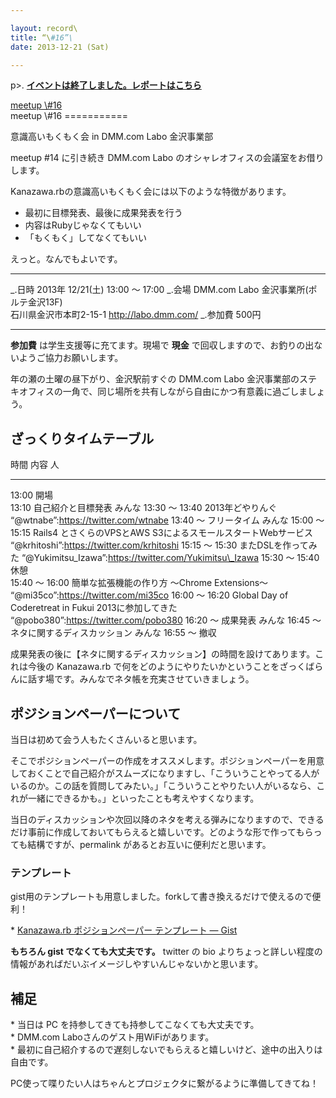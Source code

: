 ```yaml
---

layout: record\
title: “\#16”\
date: 2013-12-21 (Sat)

---
```


p\>.
<a href="./report.html"><strong>イベントは終了しました。レポートはこちら</strong></a>

<div class="doorkeeper-widget">
<a href="http://kzrb.doorkeeper.jp/events/7389" class="doorkeeper-registration-widget">meetup
\#16</a><script src="http://widgets.doorkeeper.jp/w/widget.js" type="text/javascript"></script>

</div>
meetup \#16
===========

意識高いもくもく会 in DMM.com Labo 金沢事業部

meetup \#14 に引き続き DMM.com Labo
のオシャレオフィスの会議室をお借りします。

Kanazawa.rbの意識高いもくもく会には以下のような特徴があります。

-   最初に目標発表、最後に成果発表を行う
-   内容はRubyじゃなくてもいい
-   「もくもく」してなくてもいい

えっと。なんでもよいです。

  ----------- -----------------------------------------------------
  \_.日時     2013年 12/21(土) 13:00 〜 17:00
  \_.会場     DMM.com Labo 金沢事業所(ポルテ金沢13F)<br>石川県金沢市本町2-15-1 <a href="http://labo.dmm.com/">http://labo.dmm.com/</a>
  \_.参加費   500円
  ----------- -----------------------------------------------------

**参加費** は学生支援等に充てます。現場で **現金**
で回収しますので、お釣りの出ないようご協力お願いします。

年の瀬の土曜の昼下がり、金沢駅前すぐの DMM.com Labo
金沢事業部のステキオフィスの一角で、同じ場所を共有しながら自由にかつ有意義に過ごしましょう。

ざっくりタイムテーブル
----------------------

  時間             内容                                                            人
  ---------------- --------------------------------------------------------------- ----------------------------------------------------------
  13:00            開場                                                            
  13:10            自己紹介と目標発表                                              みんな
  13:30 〜 13:40   2013年どやりんぐ                                                “@wtnabe”:https://twitter.com/wtnabe
  13:40 〜         フリータイム                                                    みんな
  15:00 〜 15:15   Rails4 とさくらのVPSとAWS S3によるスモールスタートWebサービス   “@krhitoshi”:https://twitter.com/krhitoshi
  15:15 〜 15:30   またDSLを作ってみた                                             “@Yukimitsu\_Izawa”:https://twitter.com/Yukimitsu\_Izawa
  15:30 〜 15:40   休憩                                                            
  15:40 〜 16:00   簡単な拡張機能の作り方 〜Chrome Extensions〜                    “@mi35co”:https://twitter.com/mi35co
  16:00 〜 16:20   Global Day of Coderetreat in Fukui 2013に参加してきた           “@pobo380”:https://twitter.com/pobo380
  16:20 〜         成果発表                                                        みんな
  16:45 〜         ネタに関するディスカッション                                    みんな
  16:55 〜         撤収                                                            

成果発表の後に【ネタに関するディスカッション】の時間を設けてあります。これは今後の
Kanazawa.rb
で何をどのようにやりたいかということをざっくばらんに話す場です。みんなでネタ帳を充実させていきましょう。

ポジションペーパーについて
--------------------------

当日は初めて会う人もたくさんいると思います。

そこでポジションペーパーの作成をオススメします。ポジションペーパーを用意しておくことで自己紹介がスムーズになりますし、「こういうことやってる人がいるのか。この話を質問してみたい。」「こういうことやりたい人がいるなら、これが一緒にできるかも。」といったことも考えやすくなります。

当日のディスカッションや次回以降のネタを考える弾みになりますので、できるだけ事前に作成しておいてもらえると嬉しいです。どのような形で作ってもらっても結構ですが、permalink
があるとお互いに便利だと思います。

### テンプレート

gist用のテンプレートも用意しました。forkして書き換えるだけで使えるので便利！

\* [Kanazawa.rb ポジションペーパー テンプレート —
Gist](https://gist.github.com/5a523ec3180002229a32)

**もちろん gist でなくても大丈夫です。** twitter の bio
よりちょっと詳しい程度の情報があればだいぶイメージしやすいんじゃないかと思います。

補足
----

\* 当日は PC を持参してきても持参してこなくても大丈夫です。\
 \* DMM.com Laboさんのゲスト用WiFiがあります。\
 \*
最初に自己紹介するので遅刻しないでもらえると嬉しいけど、途中の出入りは自由です。

PC使って喋りたい人はちゃんとプロジェクタに繋がるように準備してきてね！
